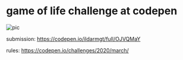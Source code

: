 # game of life challenge at codepen

![pic](https://i.imgur.com/tNQUUsh.png)

submission: https://codepen.io/ildarmgt/full/OJVQMaY

rules: https://codepen.io/challenges/2020/march/

